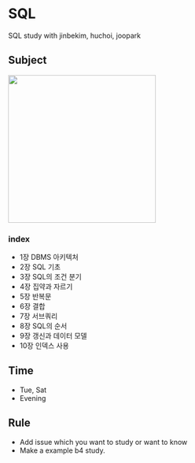 # SQL
SQL study with jinbekim, huchoi, joopark
## Subject
<img src="https://user-images.githubusercontent.com/59330110/188078965-e3b77b99-0108-42eb-82fc-22430f1e05d7.png" width=300>

### index
* 1장 DBMS 아키텍처
* 2장 SQL 기초
* 3장 SQL의 조건 분기
* 4장 집약과 자르기
* 5장 반복문
* 6장 결합
* 7장 서브쿼리
* 8장 SQL의 순서
* 9장 갱신과 데이터 모델
* 10장 인덱스 사용

## Time
* Tue, Sat
* Evening

## Rule
* Add issue which you want to study or want to know
* Make a example b4 study.
